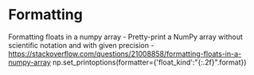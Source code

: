 # Formatting

Formatting floats in a numpy array - Pretty-print a NumPy array without scientific notation and with given precision - 
https://stackoverflow.com/questions/21008858/formatting-floats-in-a-numpy-array
np.set_printoptions(formatter={'float_kind':"{:.2f}".format})
